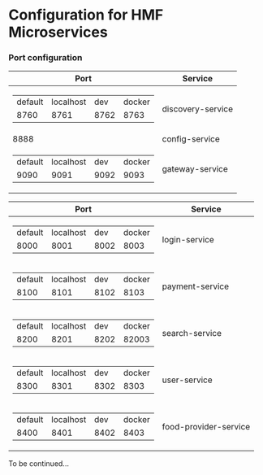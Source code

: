 # Configuration for HMF Microservices

### Port configuration

Port | Service
---  | ---
<table><tbody><tr><td>default</td><td>localhost</td><td>dev</td><td>docker</td></tr> <tr><td>8760</td><td>8761</td><td>8762</td><td>8763</td></tr></tbody>  </table> | discovery-service
8888 | config-service
<table><tbody><tr><td>default</td><td>localhost</td><td>dev</td><td>docker</td></tr> <tr><td>9090</td><td>9091</td><td>9092</td><td>9093</td></tr></tbody>  </table>  | gateway-service

Port | Service
--- | ---
<table><tbody><tr><td>default</td><td>localhost</td><td>dev</td><td>docker</td></tr> <tr><td>8000</td><td>8001</td><td>8002</td><td>8003</td></tr></tbody></table> | login-service
<table><tbody><tr><td>default</td><td>localhost</td><td>dev</td><td>docker</td></tr> <tr><td>8100</td><td>8101</td><td>8102</td><td>8103</td></tr></tbody></table> | payment-service
<table><tbody><tr><td>default</td><td>localhost</td><td>dev</td><td>docker</td></tr> <tr><td>8200</td><td>8201</td><td>8202</td><td>82003</td></tr></tbody></table> | search-service
<table><tbody><tr><td>default</td><td>localhost</td><td>dev</td><td>docker</td></tr> <tr><td>8300</td><td>8301</td><td>8302</td><td>8303</td></tr></tbody></table> | user-service
<table><tbody><tr><td>default</td><td>localhost</td><td>dev</td><td>docker</td></tr> <tr><td>8400</td><td>8401</td><td>8402</td><td>8403</td></tr></tbody></table> | food-provider-service

To be continued...
